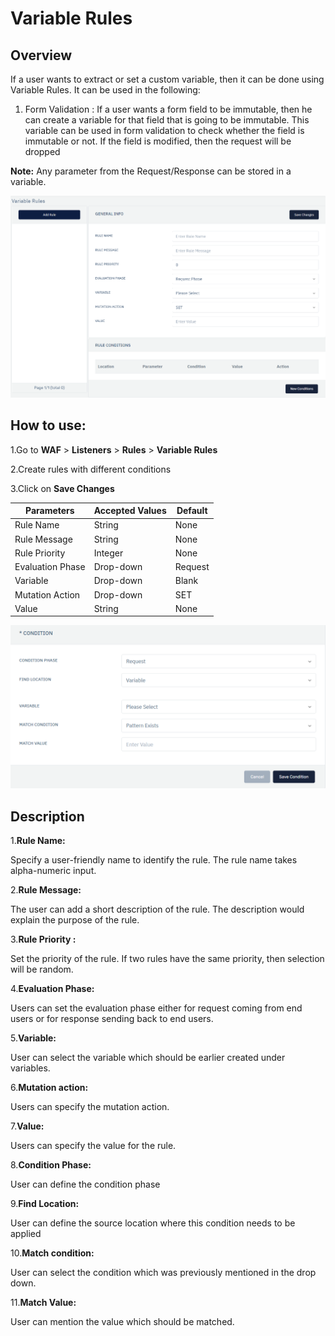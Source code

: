 # Variable Rules

## Overview
If a user wants to extract or set a custom variable, then it can be done using Variable Rules. It can be used in the following:

1. Form Validation : If a user wants a form field to be immutable, then he can create a variable for that field that is going to be immutable. This variable can be used in form validation to check whether the field is immutable or not. If the field is modified, then the request will be dropped

**Note:** Any parameter from the Request/Response can be stored in a variable.

![variable rule](/img/waf/variablerules.png)

## How to use:
1.Go to **WAF** > **Listeners** > **Rules** > **Variable Rules**

2.Create rules with different conditions

3.Click on **Save Changes**

| Parameters | Accepted Values | Default
| ----------- | ----------- |---------- |
| Rule Name|String|None
Rule Message|String|None
Rule Priority|Integer|None
Evaluation Phase|Drop-down|Request
Variable|Drop-down|Blank
Mutation Action|Drop-down|SET
Value|String|None

![variable rules](/img/waf/variablerulescondition.png)

## Description
1.**Rule Name:** 

Specify a user-friendly name to identify the rule. The rule name takes alpha-numeric input.

2.**Rule Message:** 

The user can add a short description of the rule. The description would explain the purpose of the rule.

3.**Rule Priority :**

Set the priority of the rule. If two rules have the same priority, then selection will be random.

4.**Evaluation Phase:**

Users can set the evaluation phase either for request coming from end users or for response sending back to end users.

5.**Variable:**

User can select the variable which should be earlier created under variables.

6.**Mutation action:**

Users can specify the mutation action.

7.**Value:**

Users can specify the value for the rule.

8.**Condition Phase:**

User can define the condition phase

9.**Find Location:**

User can define the source location where this condition needs to be applied

10.**Match condition:**

User can select the condition which was previously mentioned in the drop down.

11.**Match Value:**

User can mention the value which should be matched.